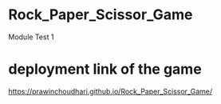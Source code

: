 # Rock_Paper_Scissor_Game
Module Test 1

# deployment link of the game

https://prawinchoudhari.github.io/Rock_Paper_Scissor_Game/
